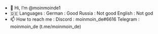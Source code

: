 - 👋 Hi, I’m @moinmoinde1
- 🇩🇪 Languages :
German  : Good
Russia  : Not good
English : Not god
- 📫 How to reach me :
Discord  : moinmoin_de#6616
Telegram : moinmoin_de (t.me/moinmoin_de)
